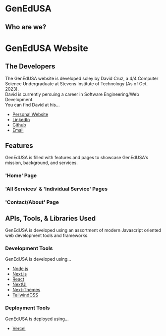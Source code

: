 # GenEdUSA

## Who are we?

# GenEdUSA Website

## The Developers

The GenEdUSA website is developed soley by David Cruz, a 4/4 Computer Science Undergraduate at Stevens Institute of Technology (As of Oct. 2023).
<br>
David is currently persuing a career in Software Engineering/Web Development.
<br>
You can find David at his...

- [Personal Website](https://xxmistacruzxx.github.io)
- [LinkedIn](https://www.linkedin.com/in/davidalexandercruz/)
- [Github](https://github.com/xxmistacruzxx)
- [Email](mailto:da.cruz@aol.com)

## Features

GenEdUSA is filled with features and pages to showcase GenEdUSA's mission, background, and services.

### 'Home' Page

### 'All Services' & 'Individual Service' Pages

### 'Contact/About' Page

## APIs, Tools, & Libraries Used

GenEdUSA is developed using an assortment of modern Javascript oriented web development tools and frameworks.

### Development Tools

GenEdUSA is developed using...

- [Node.js](https://nodejs.org/en)
- [Next.js](https://nextjs.org/)
- [React](https://react.dev/)
- [NextUI](https://nextui.org/)
- [Next-Themes](https://www.npmjs.com/package/next-themes)
- [TailwindCSS](https://tailwindcss.com/)

### Deployment Tools

GenEdUSA is deployed using...

- [Vercel](https://vercel.com/)
